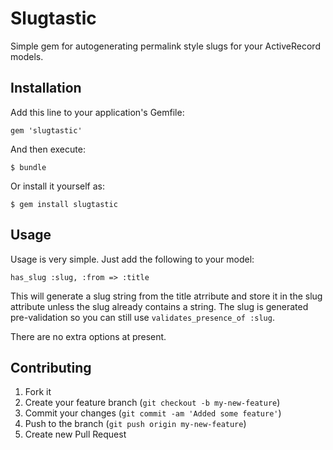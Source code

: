 # Slugtastic

Simple gem for autogenerating permalink style slugs for your ActiveRecord models.

## Installation

Add this line to your application's Gemfile:

    gem 'slugtastic'

And then execute:

    $ bundle

Or install it yourself as:

    $ gem install slugtastic

## Usage

Usage is very simple. Just add the following to your model:

    has_slug :slug, :from => :title

This will generate a slug string from the title atrribute and store it in the slug attribute unless the slug already contains a string. The slug is generated pre-validation so you can still use `validates_presence_of :slug`.

There are no extra options at present.

## Contributing

1. Fork it
2. Create your feature branch (`git checkout -b my-new-feature`)
3. Commit your changes (`git commit -am 'Added some feature'`)
4. Push to the branch (`git push origin my-new-feature`)
5. Create new Pull Request
